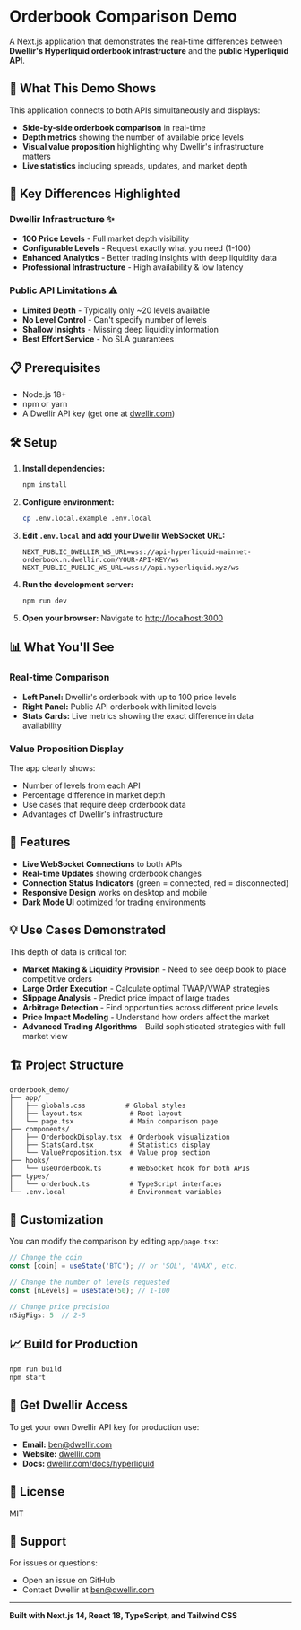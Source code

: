 # Orderbook Comparison Demo

A Next.js application that demonstrates the real-time differences between **Dwellir's Hyperliquid orderbook infrastructure** and the **public Hyperliquid API**.

## 🎯 What This Demo Shows

This application connects to both APIs simultaneously and displays:

- **Side-by-side orderbook comparison** in real-time
- **Depth metrics** showing the number of available price levels
- **Visual value proposition** highlighting why Dwellir's infrastructure matters
- **Live statistics** including spreads, updates, and market depth

## 🚀 Key Differences Highlighted

### Dwellir Infrastructure ✨
- **100 Price Levels** - Full market depth visibility
- **Configurable Levels** - Request exactly what you need (1-100)
- **Enhanced Analytics** - Better trading insights with deep liquidity data
- **Professional Infrastructure** - High availability & low latency

### Public API Limitations ⚠️
- **Limited Depth** - Typically only ~20 levels available
- **No Level Control** - Can't specify number of levels
- **Shallow Insights** - Missing deep liquidity information
- **Best Effort Service** - No SLA guarantees

## 📋 Prerequisites

- Node.js 18+
- npm or yarn
- A Dwellir API key (get one at [dwellir.com](https://dwellir.com))

## 🛠️ Setup

1. **Install dependencies:**
   ```bash
   npm install
   ```

2. **Configure environment:**
   ```bash
   cp .env.local.example .env.local
   ```

3. **Edit `.env.local` and add your Dwellir WebSocket URL:**
   ```env
   NEXT_PUBLIC_DWELLIR_WS_URL=wss://api-hyperliquid-mainnet-orderbook.n.dwellir.com/YOUR-API-KEY/ws
   NEXT_PUBLIC_PUBLIC_WS_URL=wss://api.hyperliquid.xyz/ws
   ```

4. **Run the development server:**
   ```bash
   npm run dev
   ```

5. **Open your browser:**
   Navigate to [http://localhost:3000](http://localhost:3000)

## 📊 What You'll See

### Real-time Comparison
- **Left Panel:** Dwellir's orderbook with up to 100 price levels
- **Right Panel:** Public API orderbook with limited levels
- **Stats Cards:** Live metrics showing the exact difference in data availability

### Value Proposition Display
The app clearly shows:
- Number of levels from each API
- Percentage difference in market depth
- Use cases that require deep orderbook data
- Advantages of Dwellir's infrastructure

## 🎨 Features

- **Live WebSocket Connections** to both APIs
- **Real-time Updates** showing orderbook changes
- **Connection Status Indicators** (green = connected, red = disconnected)
- **Responsive Design** works on desktop and mobile
- **Dark Mode UI** optimized for trading environments

## 💡 Use Cases Demonstrated

This depth of data is critical for:

- **Market Making & Liquidity Provision** - Need to see deep book to place competitive orders
- **Large Order Execution** - Calculate optimal TWAP/VWAP strategies
- **Slippage Analysis** - Predict price impact of large trades
- **Arbitrage Detection** - Find opportunities across different price levels
- **Price Impact Modeling** - Understand how orders affect the market
- **Advanced Trading Algorithms** - Build sophisticated strategies with full market view

## 🏗️ Project Structure

```
orderbook_demo/
├── app/
│   ├── globals.css          # Global styles
│   ├── layout.tsx            # Root layout
│   └── page.tsx              # Main comparison page
├── components/
│   ├── OrderbookDisplay.tsx  # Orderbook visualization
│   ├── StatsCard.tsx         # Statistics display
│   └── ValueProposition.tsx  # Value prop section
├── hooks/
│   └── useOrderbook.ts       # WebSocket hook for both APIs
├── types/
│   └── orderbook.ts          # TypeScript interfaces
└── .env.local                # Environment variables
```

## 🔧 Customization

You can modify the comparison by editing `app/page.tsx`:

```typescript
// Change the coin
const [coin] = useState('BTC'); // or 'SOL', 'AVAX', etc.

// Change the number of levels requested
const [nLevels] = useState(50); // 1-100

// Change price precision
nSigFigs: 5  // 2-5
```

## 📈 Build for Production

```bash
npm run build
npm start
```

## 🤝 Get Dwellir Access

To get your own Dwellir API key for production use:

- **Email:** [ben@dwellir.com](mailto:ben@dwellir.com)
- **Website:** [dwellir.com](https://dwellir.com)
- **Docs:** [dwellir.com/docs/hyperliquid](https://dwellir.com/docs/hyperliquid)

## 📝 License

MIT

## 🙋 Support

For issues or questions:
- Open an issue on GitHub
- Contact Dwellir at [ben@dwellir.com](mailto:ben@dwellir.com)

---

**Built with Next.js 14, React 18, TypeScript, and Tailwind CSS**
